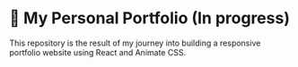 # 🚀 My Personal Portfolio (In progress)
This repository is the result of my journey into building a responsive portfolio website using React and Animate CSS.
